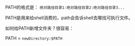 PATH的格式是：
`绝对路径目录1:绝对路径目录2:绝对路径目录3...`

PATH是用来给shell消费的，path会告诉shell去哪找可执行文件。

如何给PATH新增文件夹？很容易：

PATH = `newDirectory:$PATH`
